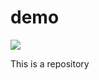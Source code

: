 # demo
<!DOCTYPEhtml>
<html>
<head
  <meta charset='UTF-8'>
  <title>Pretty</title>
</head>
<body>
  <img src='https://image.cnbcfm.com/api/v1/image/102676070-145812002.jpg?v=1529468457' style:width='10px'>
  <p>This is a repository</p>
</body>
</html>
